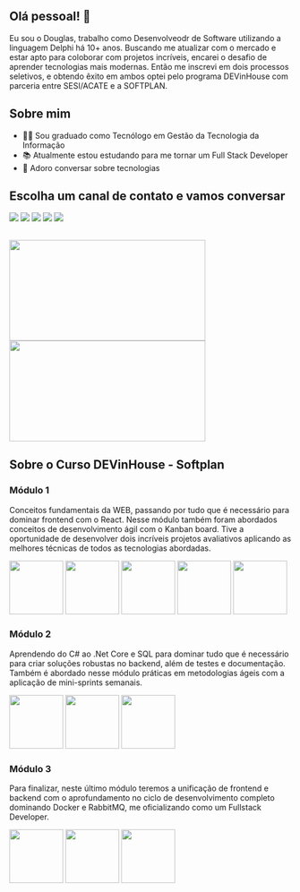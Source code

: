 ## Olá pessoal! 👋

Eu sou o Douglas, trabalho como Desenvolveodr de Software utilizando a linguagem Delphi há 10+ anos. Buscando me atualizar com o mercado e estar apto para coloborar com projetos incríveis, encarei o desafio de aprender tecnologias mais modernas. Então me inscrevi em dois processos seletivos, e obtendo êxito em ambos optei pelo programa DEVinHouse com parceria entre SESI/ACATE e a SOFTPLAN.


## Sobre mim
- 👨‍🎓 Sou graduado como Tecnólogo em Gestão da Tecnologia da Informação
- 📚 Atualmente estou estudando para me tornar um Full Stack Developer
- 💬 Adoro conversar sobre tecnologias

## Escolha um canal de contato e vamos conversar

<div>
  <a target="_blank" href="https://www.linkedin.com/in/douglas-maicon-2b464157/"><img src="https://img.shields.io/badge/LinkedIn-0077B5?style=for-the-badge&logo=linkedin&logoColor=white" /></a>  
  <a href="mailto:douglas.dmn@gmail.com"><img src="https://img.shields.io/badge/Gmail-D14836?style=for-the-badge&logo=gmail&logoColor=white"/></a>
  <a target="_blank" href="https://wa.me/5532991103317"><img src="https://img.shields.io/badge/WhatsApp-25D366?style=for-the-badge&logo=whatsapp&logoColor=white" /></a>  
  <a target="_blank" href="https://t.me/douglasmaicon"><img src="https://img.shields.io/badge/Telegram-2CA5E0?style=for-the-badge&logo=telegram&logoColor=white" /></a>   
  <a target="_blank" href="https://www.instagram.com/invites/contact/?i=1wgvs5ud4skwu&utm_content=11wf84k"><img src="https://img.shields.io/badge/Instagram-E4405F?style=for-the-badge&logo=instagram&logoColor=white" /></a>
</div>

##

<div>
  <img height="180em" width="350px" align="center" src="https://github-readme-stats.vercel.app/api?username=douglas-devinhouse&show_icons=true&theme=dark&count_private=true&include_all_commits=true"/>  
  <img height="180em" width="350px" align="center" src="https://github-readme-stats.vercel.app/api/top-langs/?username=douglas-devinhouse&layout=compact&langs_count=16&theme=dark"/>  
</div>

##



## Sobre o Curso DEVinHouse - Softplan

### Módulo 1

Conceitos fundamentais da WEB, passando por tudo que é necessário para dominar frontend com o React. Nesse módulo também foram abordados conceitos de desenvolvimento ágil com o Kanban board. Tive a oportunidade de desenvolver dois incríveis projetos avaliativos aplicando as melhores técnicas de todos as tecnologias abordadas.

<div style={display: "flex"}>
  <img heigth="96px" width="96px" src="https://cdn.jsdelivr.net/gh/devicons/devicon/icons/html5/html5-original-wordmark.svg" />
  <img heigth="96px" width="96px" src="https://cdn.jsdelivr.net/gh/devicons/devicon/icons/css3/css3-original-wordmark.svg" />
  <img heigth="96px" width="96px" src="https://cdn.jsdelivr.net/gh/devicons/devicon/icons/javascript/javascript-original.svg" />
  <img heigth="96px" width="96px" src="https://cdn.jsdelivr.net/gh/devicons/devicon/icons/react/react-original-wordmark.svg" />
  <img heigth="96px" width="96px" src="https://cdn.jsdelivr.net/gh/devicons/devicon/icons/git/git-original.svg" />
</div>


### Módulo 2

Aprendendo do C# ao .Net Core e SQL para dominar tudo que é necessário para criar soluções robustas no backend, além de testes e documentação. Também é abordado nesse módulo práticas em metodologias ágeis com a aplicação de mini-sprints semanais.

<div style={display: "flex"}>
<img heigth="96px" width="96px" src="https://cdn.jsdelivr.net/gh/devicons/devicon/icons/csharp/csharp-original.svg" />
<img heigth="96px" width="96px" src="https://cdn.jsdelivr.net/gh/devicons/devicon/icons/dotnetcore/dotnetcore-original.svg" />
<img heigth="96px" width="96px" src="https://cdn.jsdelivr.net/gh/devicons/devicon/icons/mysql/mysql-original.svg" />
</div>


### Módulo 3

Para finalizar, neste último módulo teremos a unificação de frontend e backend com o aprofundamento no ciclo de desenvolvimento completo dominando Docker e RabbitMQ, me oficializando como um Fullstack Developer.

<div style={display: "flex"}>
  <img height="96px" width="96px" src="https://cdn.jsdelivr.net/gh/devicons/devicon/icons/docker/docker-original-wordmark.svg" />
  <img height="96px" width="96px" src="https://dyltqmyl993wv.cloudfront.net/assets/stacks/rabbitmq/img/rabbitmq-stack-220x234.png" />
  <img height="96px" width="96px" src="https://img.icons8.com/external-flaticons-flat-flat-icons/64/000000/external-scrum-agile-flaticons-flat-flat-icons-6.png"/>
</div>
